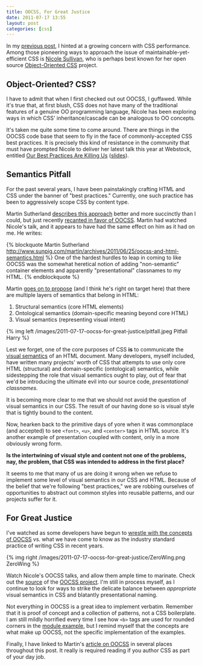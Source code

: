 ```yaml
---
title: OOCSS, For Great Justice
date: 2011-07-17 13:55
layout: post
categories: [css]
---
```


In my [previous post](/blog/2011/07/09/responsible-sass-authoring), I
hinted at a growing concern with CSS performance. Among those pioneering
ways to approach the issue of maintainable-yet-efficient CSS is [Nicole Sullivan](http://twitter.com/stubbornella),
who is perhaps best known for her open source [Object-Oriented CSS](http://oocss.org)
project.

## Object-Oriented? CSS?

I have to admit that when I first checked out out OOCSS, I guffawed.
While it's true that, at first blush, CSS does not have many of the
traditional features of a genuine OO programming language, Nicole has
been exploring ways in which CSS' inheritance/cascade can be analogous
to OO concepts.

It's taken me quite some time to come around. There are things in the
OOCSS code base that seem to fly in the face of commonly-accepted CSS
best practices. It is precisely this kind of resistance in the community
that must have prompted Nicole to deliver her latest talk this year at
Webstock, entitled [Our Best Practices Are Killing Us](http://www.webstock.org.nz/talks/speakers/nicole-sullivan/css-tools-massive-websites) ([slides](http://www.slideshare.net/stubbornella/our-best-practices-are-killing-us)).

<!-- more -->

## Semantics Pitfall

For the past several years, I have been painstakingly crafting HTML and
CSS under the banner of "best practices." Currently, one such practice
has been to aggressively scope CSS by content type.

Martin Sutherland [describes this approach](http://sunpig.com/martin/archives/2008/10/07/maintainable-css-modular-to-the-max.html)
better and more succinctly than I could, but just recently [recanted in favor of OOCSS](http://www.sunpig.com/martin/archives/2011/06/25/oocss-and-html-semantics.html).
Martin had watched Nicole's talk, and it appears to have had the same
effect on him as it had on me. He writes:

{% blockquote Martin Sutherland http://www.sunpig.com/martin/archives/2011/06/25/oocss-and-html-semantics.html %}
One of the hardest hurdles to leap in coming to like OOCSS was the
somewhat heretical notion of adding "non-semantic" container elements
and apparently "presentational" classnames to my HTML.
{% endblockquote %}

Martin [goes on to propose](http://www.sunpig.com/martin/archives/2011/06/25/oocss-and-html-semantics.html)
(and I think he's right on target here) that there are multiple layers
of semantics that belong in HTML:

1. Structural semantics (core HTML elements)
2. Ontological semantics (domain-specific meaning beyond core HTML)
3. Visual semantics (representing visual intent)

{% img left /images/2011-07-17-oocss-for-great-justice/pitfall.jpeg Pitfall Harry %}

Lest we forget, one of the core purposes of CSS **is** to communicate
the [visual semantics](http://www.stubbornella.org/content/2010/06/12/visual-semantics-in-html-and-css/)
of an HTML document. Many developers, myself included, have written many
projects' worth of CSS that attempts to use only core HTML (structural)
and domain-specific (ontological) semantics, while sidestepping the role
that visual semantics ought to play, out of fear that we'd be
introducing the ultimate evil into our source code, *presentational
classnames*.

It is becoming more clear to me that we should not avoid the question of
visual semantics in our CSS. The result of our having done so is visual
style that is tightly bound to the content.

Now, hearken back to the primitive days of yore when it was commonplace
(and accepted) to see `<font>`, `<u>`, and `<center>` tags in HTML
source.  It's another example of presentation coupled with content,
only in a more obviously wrong form.

**Is the intertwining of visual style and content not one of the
problems, nay, *the* problem, that CSS was intended to address in the
first place?**

It seems to me that many of us are doing it wrong when we refuse to
implement some level of visual semantics in our CSS and HTML.  Because
of the belief that we're following "best practices," we are robbing
ourselves of opportunities to abstract out common styles into reusable
patterns, and our projects suffer for it.

## For Great Justice

I've watched as some developers have begun to [wrestle with the concepts of OOCSS](http://lazukars.com/post/7300553347/brain-vs-object-oriented-css)
vs. what we have come to know as the industry standard practice of
writing CSS in recent years.

{% img right /images/2011-07-17-oocss-for-great-justice/ZeroWing.png ZeroWing %}

Watch Nicole's OOCSS talks, and allow them ample time to marinate.
Check out the [source](http://github.com/stubbornella/oocss) of the
[OOCSS project](http://oocss.org). I'm still in process myself, as I
continue to look for ways to strike the delicate balance between
*appropriate* visual semantics in CSS and blatantly presentational
naming.

Not everything in OOCSS is a great idea to implement verbatim.  Remember
that it is proof of concept and a collection of patterns, not a CSS
boilerplate. I am still mildly horrified every time I see how `<b>` tags
are used for rounded corners in the [module example](http://oocss.org/module.html),
but I remind myself that the concepts are what make up OOCSS, not the
specific implementation of the examples.

Finally, I have linked to Martin's [article on OOCSS](http://www.stubbornella.org/content/2010/06/12/visual-semantics-in-html-and-css/)
in several places throughout this post. It really is required reading if
you author CSS as part of your day job.
